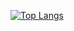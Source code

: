 [![Top Langs](https://github-readme-stats.vercel.app/api/top-langs/?username=r4rmas&layout=compact&theme=github_dark)](https://github.com/anuraghazra/github-readme-stats)
